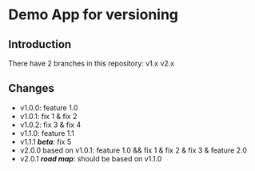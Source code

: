 # Demo App for versioning

## Introduction
There have 2 branches in this repository:
v1.x
v2.x

## Changes
- v1.0.0: feature 1.0
- v1.0.1: fix 1 & fix 2
- v1.0.2: fix 3 & fix 4
- v1.1.0: feature 1.1
- v1.1.1 ___beta___: fix 5
- v2.0.0 based on v1.0.1: feature 1.0 && fix 1 & fix 2 & fix 3 & feature 2.0
- v2.0.1 ___road map___: should be based on v1.1.0